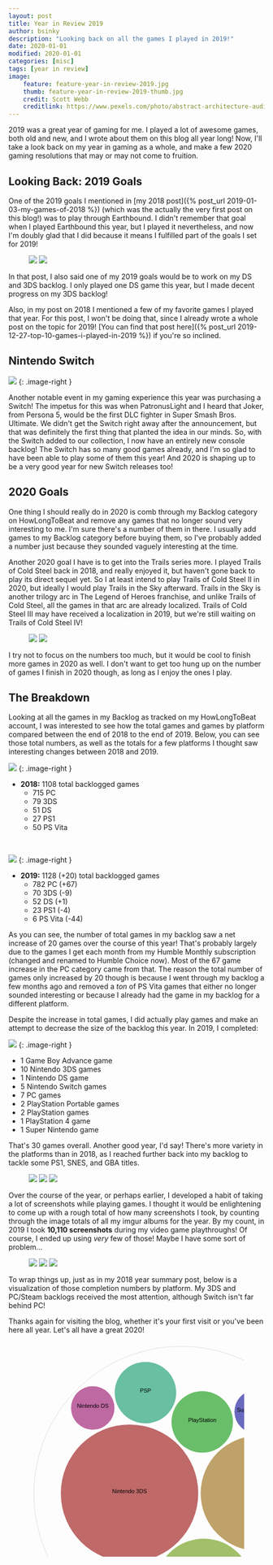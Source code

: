 ```yaml
---
layout: post
title: Year in Review 2019
author: bsinky
description: "Looking back on all the games I played in 2019!"
date: 2020-01-01 
modified: 2020-01-01
categories: [misc]
tags: [year in review]
image:
    feature: feature-year-in-review-2019.jpg
    thumb: feature-year-in-review-2019-thumb.jpg
    credit: Scott Webb
    creditlink: https://www.pexels.com/photo/abstract-architecture-auditorium-boxes-1544947/
---
```


2019 was a great year of gaming for me. I played a lot of awesome games, both
old and new, and I wrote about them on this blog all year long! Now, I'll take a
look back on my year in gaming as a whole, and make a few 2020 gaming
resolutions that may or may not come to fruition.

<!--more-->

## Looking Back: 2019 Goals

One of the 2019 goals I mentioned in [my 2018 post]({% post_url
2019-01-03-my-games-of-2018 %}) (which was the actually the very first post on
this blog!) was to play through Earthbound. I didn't remember that goal when I
played Earthbound this year, but I played it nevertheless, and now I'm doubly
glad that I did because it means I fulfilled part of the goals I set for 2019!

<figure class="third center">
    <a href="https://i.imgur.com/NyxZlus.png"><img src="https://i.imgur.com/NyxZlusm.png"/></a>
    <a href="https://i.imgur.com/3zP3kno.png"><img src="https://i.imgur.com/3zP3knom.png"/></a>
</figure>

In that post, I also said one of my 2019 goals would be to work on my DS and 3DS
backlog. I only played one DS game this year, but I made decent progress on my
3DS backlog!

Also, in my post on 2018 I mentioned a few of my favorite games I played that
year. For this post, I won't be doing that, since I already wrote a whole post
on the topic for 2019! [You can find that post here]({% post_url
2019-12-27-top-10-games-i-played-in-2019 %}) if you're so inclined.

## Nintendo Switch

[![](https://i.imgur.com/qLfsUmbm.jpg)](https://i.imgur.com/qLfsUmb.jpg)
{: .image-right }

Another notable event in my gaming experience this year was purchasing a Switch!
The impetus for this was when PatronusLight and I heard that Joker, from Persona
5, would be the first DLC fighter in Super Smash Bros. Ultimate. We didn't get
the Switch right away after the announcement, but that was definitely the first
thing that planted the idea in our minds. So, with the Switch added to our
collection, I now have an entirely new console backlog! The Switch has so many
good games already, and I'm so glad to have been able to play some of them this
year! And 2020 is shaping up to be a very good year for new Switch releases too!

## 2020 Goals

One thing I should really do in 2020 is comb through my Backlog category on
HowLongToBeat and remove any games that no longer sound very interesting to me.
I'm sure there's a number of them in there. I usually add games to my Backlog
category before buying them, so I've probably added a number just because they
sounded vaguely interesting at the time.

Another 2020 goal I have is to get into the Trails series more. I played Trails
of Cold Steel back in 2018, and really enjoyed it, but haven't gone back to play
its direct sequel yet. So I at least intend to play Trails of Cold Steel II in
2020, but ideally I would play Trails in the Sky afterward. Trails in the Sky is
another trilogy arc in The Legend of Heroes franchise, and unlike Trails of Cold
Steel, all the games in that arc are already localized. Trails of Cold Steel III
may have received a localization in 2019, but we're still waiting on Trails of
Cold Steel IV!

<figure class="third center">
    <a href="https://i.imgur.com/tPYdiqf.jpg"><img src="https://i.imgur.com/tPYdiqfm.jpg"/></a>
    <a href="https://i.imgur.com/JGyGl4C.jpg"><img src="https://i.imgur.com/JGyGl4Cm.jpg"/></a>
</figure>

I try not to focus on the numbers too much, but it would be cool to finish more
games in 2020 as well. I don't want to get too hung up on the number of games I
finish in 2020 though, as long as I enjoy the ones I play.

## The Breakdown

Looking at all the games in my Backlog as tracked on my HowLongToBeat account, I
was interested to see how the total games and games by platform compared between
the end of 2018 to the end of 2019. Below, you can see those total numbers, as
well as the totals for a few platforms I thought saw interesting changes between
2018 and 2019.

[![](https://i.imgur.com/B3sqQqjm.png)](https://i.imgur.com/B3sqQqj.png)
{: .image-right }

 - **2018:** 1108 total backlogged games
   - 715 PC
   - 79 3DS
   - 51 DS
   - 27 PS1
   - 50 PS Vita
   
<br/>

[![](https://i.imgur.com/2W0jONYm.jpg)](https://i.imgur.com/2W0jONY.jpg)
{: .image-right }

 - **2019:** 1128 (+20) total backlogged games
   - 782 PC (+67)
   - 70 3DS (-9)
   - 52 DS (+1)
   - 23 PS1 (-4)
   - 6 PS Vita (-44)
   
As you can see, the number of total games in my backlog saw a net increase of 20
games over the course of this year! That's probably largely due to the games I
get each month from my Humble Monthly subscription (changed and renamed to
Humble Choice now). Most of the 67 game increase in the PC category came from
that. The reason the total number of games only increased by 20 though is
because I went through my backlog a few months ago and removed a *ton* of PS
Vita games that either no longer sounded interesting or because I already had
the game in my backlog for a different platform.

Despite the increase in total games, I did actually play games and make an
attempt to decrease the size of the backlog this year. In 2019, I completed:

[![](https://i.imgur.com/m0pP1wwm.jpg)](https://i.imgur.com/m0pP1ww.jpg)
{: .image-right }

 - 1 Game Boy Advance game
 - 10 Nintendo 3DS games
 - 1 Nintendo DS game
 - 5 Nintendo Switch games
 - 7 PC games
 - 2 PlayStation Portable games
 - 2 PlayStation games
 - 1 PlayStation 4 game
 - 1 Super Nintendo game
 
That's 30 games overall. Another good year, I'd say! There's more variety in the
platforms than in 2018, as I reached further back into my backlog to tackle some
PS1, SNES, and GBA titles.

<figure class="third">
    <a href="https://i.imgur.com/XJl9pnc.png"><img src="https://i.imgur.com/XJl9pncm.png"/></a>
    <a href="https://i.imgur.com/JsCKVDR.png"><img src="https://i.imgur.com/JsCKVDRm.png"/></a>
    <a href="https://i.imgur.com/w3Dil3T.png"><img src="https://i.imgur.com/w3Dil3Tm.png"/></a>
</figure>

Over the course of the year, or perhaps earlier, I developed a habit of taking a
lot of screenshots while playing games. I thought it would be enlightening to
come up with a rough total of how many screenshots I took, by counting through
the image totals of all my imgur albums for the year. By my count, in 2019 I
took **10,110 screenshots** during my video game playthroughs! Of course, I
ended up using *very* few of those! Maybe I have some sort of problem...

<figure class="third">
    <a href="https://i.imgur.com/4BqH6b7.png"><img src="https://i.imgur.com/4BqH6b7m.png"/></a>
    <a href="https://i.imgur.com/ovFVpPd.jpg"><img src="https://i.imgur.com/ovFVpPdm.jpg"/></a>
    <a href="https://i.imgur.com/hvnirC8.png"><img src="https://i.imgur.com/hvnirC8m.png"/></a>
</figure>

To wrap things up, just as in my 2018 year summary post, below is a
visualization of those completion numbers by platform. My 3DS and PC/Steam
backlogs received the most attention, although Switch isn't far behind PC!

Thanks again for visiting the blog, whether it's your first visit or you've been
here all year. Let's all have a great 2020!
 
<figure class="center">
    <svg width="600" height="600" xmlns="http://www.w3.org/2000/svg"><g transform="translate(10,10)"><g><circle class="node node--root" transform="translate(290,290)" r="290" style="fill-opacity: 0; stroke: rgb(221, 221, 221); stroke-opacity: 1;"></circle><circle class="node node--leaf" transform="translate(188.2729477301637,289.2995512470059)" r="135.30431842853926" style="fill: rgb(191, 105, 105); fill-opacity: 1; stroke: rgb(221, 221, 221); stroke-opacity: 0;"></circle><circle class="node node--leaf" transform="translate(441.57533403552657,289.2995512470059)" r="113.20371464659668" style="fill: rgb(191, 162, 105); fill-opacity: 1; stroke: rgb(221, 221, 221); stroke-opacity: 0;"></circle><circle class="node node--leaf" transform="translate(334.5311939862593,474.2253783838064)" r="95.67460108464408" style="fill: rgb(162, 191, 105); fill-opacity: 1; stroke: rgb(221, 221, 221); stroke-opacity: 0;"></circle><circle class="node node--leaf" transform="translate(331.4630805825843,148.7990273813604)" r="60.50993073109827" style="fill: rgb(105, 191, 105); fill-opacity: 1; stroke: rgb(221, 221, 221); stroke-opacity: 0;"></circle><circle class="node node--leaf" transform="translate(219.6301931587933,91.15683875940675)" r="60.50993073109827" style="fill: rgb(105, 191, 162); fill-opacity: 1; stroke: rgb(221, 221, 221); stroke-opacity: 0;"></circle><circle class="node node--leaf" transform="translate(191.29014224705622,472.1603151607764)" r="42.78698234908785" style="fill: rgb(105, 162, 191); fill-opacity: 1; stroke: rgb(221, 221, 221); stroke-opacity: 0;"></circle><circle class="node node--leaf" transform="translate(437.64315639480856,128.56259110668634)" r="42.78698234908785" style="fill: rgb(105, 105, 191); fill-opacity: 1; stroke: rgb(221, 221, 221); stroke-opacity: 0;"></circle><circle class="node node--leaf" transform="translate(475.0890322656062,446.553054887122)" r="42.78698234908785" style="fill: rgb(162, 105, 191); fill-opacity: 1; stroke: rgb(221, 221, 221); stroke-opacity: 0;"></circle><circle class="node node--leaf" transform="translate(115.84626679923898,121.36641475747777)" r="42.78698234908785" style="fill: rgb(191, 105, 162); fill-opacity: 1; stroke: rgb(221, 221, 221); stroke-opacity: 0;"></circle></g><g><text text-anchor="middle" style="font-size: 11px; font-family: Arial, Helvetica;" transform="translate(290,290)"></text><text text-anchor="middle" style="font-size: 11px; font-family: Arial, Helvetica;" transform="translate(188.2729477301637,289.2995512470059)">Nintendo 3DS</text><text text-anchor="middle" style="font-size: 11px; font-family: Arial, Helvetica;" transform="translate(441.57533403552657,289.2995512470059)">PC</text><text text-anchor="middle" style="font-size: 11px; font-family: Arial, Helvetica;" transform="translate(334.5311939862593,474.2253783838064)">Nintendo Switch</text><text text-anchor="middle" style="font-size: 11px; font-family: Arial, Helvetica;" transform="translate(331.4630805825843,148.7990273813604)">PlayStation</text><text text-anchor="middle" style="font-size: 11px; font-family: Arial, Helvetica;" transform="translate(219.6301931587933,91.15683875940675)">PSP</text><text text-anchor="middle" style="font-size: 11px; font-family: Arial, Helvetica;" transform="translate(191.29014224705622,472.1603151607764)">Game Boy Advance</text><text text-anchor="middle" style="font-size: 11px; font-family: Arial, Helvetica;" transform="translate(437.64315639480856,128.56259110668634)">Super Nintendo</text><text text-anchor="middle" style="font-size: 11px; font-family: Arial, Helvetica;" transform="translate(475.0890322656062,446.553054887122)">PlayStation 4</text><text text-anchor="middle" style="font-size: 11px; font-family: Arial, Helvetica;" transform="translate(115.84626679923898,121.36641475747777)">Nintendo DS</text></g></g></svg>
</figure>
